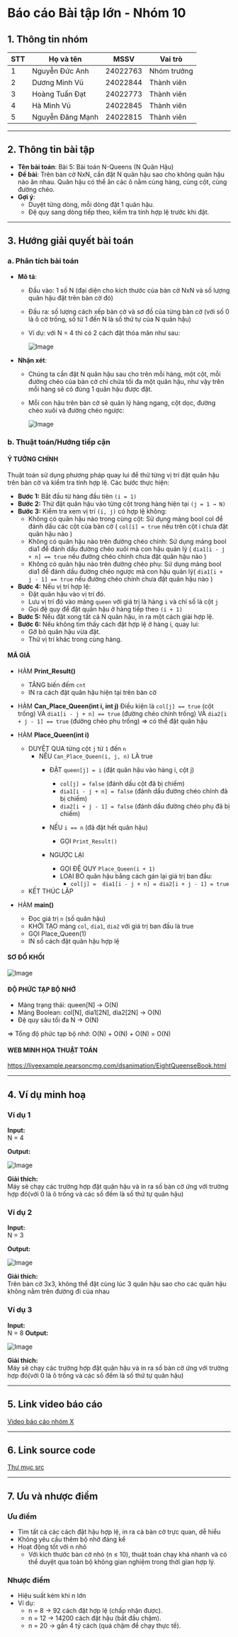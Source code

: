 # Báo cáo Bài tập lớn - Nhóm 10

## 1. Thông tin nhóm
| STT | Họ và tên | MSSV | Vai trò |
|---|---|---|---|
| 1 | Nguyễn Đức Anh | 24022763 | Nhóm trưởng |
| 2 | Dương Minh Vũ | 24022844 | Thành viên |
| 3 | Hoàng Tuấn Đạt | 24022773 | Thành viên |
| 4 | Hà Minh Vũ | 24022845 | Thành viên |
| 5 | Nguyễn Đăng Mạnh | 24022815 | Thành viên |

---

## 2. Thông tin bài tập
- **Tên bài toán**: Bài 5: Bài toán N-Queens (N Quân Hậu)
- **Đề bài**: Trên bàn cờ NxN, cần đặt N quân hậu sao cho không quân hậu nào ăn nhau. Quân hậu có thể ăn các ô nằm cùng hàng, cùng cột, cùng đường chéo.
- **Gợi ý**:
  - Duyệt từng dòng, mỗi dòng đặt 1 quân hậu.
  - Đệ quy sang dòng tiếp theo, kiểm tra tính hợp lệ trước khi đặt.
 
---

## 3. Hướng giải quyết bài toán
### a. Phân tích bài toán
- **Mô tả**:
  - Đầu vào: 1 số N (đại diện cho kích thước của bàn cờ NxN và số lượng quân hậu đặt trên bàn cờ đó)
  - Đầu ra: số lượng cách xếp bàn cờ và sơ đồ của từng bàn cờ (với số 0 là ô cờ trống, số từ 1 đến N là số thứ tự của N quân hậu)
  - Ví dụ: với N = 4 thì có 2 cách đặt thỏa mãn như sau:
    
    ![Image](https://github.com/user-attachments/assets/544a646b-08dc-4958-9e1c-c793bfac2e35)


- **Nhận xét**:
  - Chúng ta cần đặt N quân hậu sau cho trên mỗi hàng, một cột, mỗi đường chéo của bàn cờ chỉ chứa tối đa một quân hậu, như vậy trên mỗi hàng sẽ có đúng 1 quân hậu được đặt.
  - Mỗi con hậu trên bàn cờ sẽ quản lý hàng ngang, cột dọc, đường chéo xuôi và đường chéo ngược:
      
    ![Image](https://github.com/user-attachments/assets/d5597998-7924-47ec-826f-0a55957e42fc)


### b. Thuật toán/Hướng tiếp cận
####  **Ý TƯỞNG CHÍNH**
Thuật toán sử dụng phương pháp quay lui để thử từng vị trí đặt quân hậu trên bàn cờ và kiểm tra tính hợp lệ. Các bước thực hiện:
- **Bước 1:** Bắt đầu từ hàng đầu tiên `(i = 1)`
- **Bước 2:** Thử đặt quân hậu vào từng cột trong hàng hiện tại `(j = 1 → N)`
- **Bước 3:** Kiểm tra xem vị trí `(i, j)` có hợp lệ không:
  - Không có quân hậu nào trong cùng cột: Sử dụng mảng bool col để đánh dấu các cột của bàn cờ ( `col[i] = true` nếu trên cột i chưa đặt quân hậu nào )
  - Không có quân hậu nào trên đường chéo chính: Sử dụng mảng bool dia1 để đánh dấu đường chéo xuôi mà con hậu quản lý ( `dia1[i - j + n] == true` nếu đường chéo chính chưa đặt quân hậu nào ) 
  - Không có quân hậu nào trên đường chéo phụ: Sử dụng mảng bool dia1 để đánh dấu đường chéo ngược mà con hậu quản lý( `dia1[i +  j - 1] == true` nếu đường chéo chính chưa đặt quân hậu nào ) 
- **Bước 4:** Nếu vị trí hợp lệ:
  - Đặt quân hậu vào vị trí đó.
  - Lưu vị trí đó vào mảng `queen` với giá trị là hàng `i` và chỉ số là cột `j`
  - Gọi đệ quy để đặt quân hậu ở hàng tiếp theo `(i + 1)` 
- **Bước 5:** Nếu đặt xong tất cả N quân hậu, in ra một cách giải hợp lệ.
- **Bước 6:** Nếu không tìm thấy cách đặt hợp lệ ở hàng i, quay lui:
  - Gỡ bỏ quân hậu vừa đặt.
  - Thử vị trí khác trong cùng hàng.
 

#### **MÃ GIẢ**
- HÀM **Print_Result()**
  - TĂNG biến đếm `cnt`
  - IN ra cách đặt quân hậu hiện tại trên bàn cờ

- HÀM **Can_Place_Queen(int i, int j)**
    Điều kiện là  `col[j] == true` (cột trống) VÀ `dia1[i - j + n] == true` (đường chéo chính trống) VÀ `dia2[i + j - 1] == true` (đường chéo phụ trống)
  => có thể đặt quân hậu

- HÀM **Place_Queen(int i)**
  - DUYỆT QUA từng cột `j` từ `1` đến `n`
       - NẾU `Can_Place_Queen(i, j, n)` LÀ true
            - ĐẶT `queen[j] = i` (đặt quân hậu vào hàng i, cột j)
                - `col[j] = false` (đánh dấu cột đã bị chiếm)
                - `dia1[i - j + n] = false` (đánh dấu đường chéo chính đã bị chiếm)
                - `dia2[i + j - 1] = false` (đánh dấu đường chéo phụ đã bị chiếm)

            - NẾU `i == n` (đã đặt hết quân hậu)
                - GỌI `Print_Result()`
            - NGƯỢC LẠI
                - GỌI ĐỆ QUY `Place_Queen(i + 1)`
                - LOẠI BỎ quân hậu bằng cách gán lại giá trị ban đầu:
                    - `col[j] =  dia1[i - j + n] = dia2[i + j - 1] = true`
  - KẾT THÚC LẶP
  
- HÀM **main()**
    - Đọc giá trị `n` (số quân hậu)
    - KHỞI TẠO mảng `col`, `dia1`, `dia2` với giá trị ban đầu là true
    - GỌI Place_Queen(1)
    - IN số cách đặt quân hậu hợp lệ



#### **SƠ ĐỒ KHỐI**

  ![Image](https://github.com/user-attachments/assets/2222b2df-b04d-44ca-a102-6da7157b2510)
#### **ĐỘ PHỨC TẠP BỘ NHỚ**
- Mảng trạng thái: queen[N] → O(N)
- Mảng Boolean: col[N], dia1[2N], dia2[2N] → O(N)
- Đệ quy sâu tối đa N → O(N)

 => Tổng độ phức tạp bộ nhớ: O(N) + O(N) + O(N) = O(N)


 
 #### **WEB MINH HỌA THUẬT TOÁN**
https://liveexample.pearsoncmg.com/dsanimation/EightQueenseBook.html



---

## 4. Ví dụ minh hoạ
### Ví dụ 1
**Input:**  
N = 4

**Output:**  

![Image](https://github.com/user-attachments/assets/76e2823c-a32e-4463-96b9-b0133960aa93)

**Giải thích:**  
Máy sẽ chạy các trường hợp đặt quân hậu và in ra số bàn cờ ứng với trường hợp đó(với 0 là ô trống và các số đếm là số thứ tự quân hậu)

### Ví dụ 2
**Input:**  
N = 3

**Output:**  

![Image](https://github.com/user-attachments/assets/9b5dcbe6-206c-4b7c-bba6-f82e7cc6e53a) 

**Giải thích:**  
Trên bàn cờ 3x3, không thể đặt cùng lúc 3 quân hậu sao cho các quân hậu không nằm trên đường đi của nhau

### Ví dụ 3
**Input:**  
N = 8 
**Output:**  

![Image](https://github.com/user-attachments/assets/e5e80acb-705d-48a1-9a7a-3f9b462a6fdc)

**Giải thích:**  
Máy sẽ chạy các trường hợp đặt quân hậu và in ra số bàn cờ ứng với trường hợp đó(với 0 là ô trống và các số đếm là số thứ tự quân hậu)


---


## 5. Link video báo cáo
[Video báo cáo nhóm X](#)

---


## 6. Link source code
[Thư mục src](./src)

---


## 7. Ưu và nhược điểm

### **Ưu điểm**
- Tìm tất cả các cách đặt hậu hợp lệ, in ra cả bàn cờ trực quan, dễ hiểu
- Không yêu cầu thêm bộ nhớ đáng kể
- Hoạt động tốt với n nhỏ
  - Với kích thước bàn cờ nhỏ (n ≤ 10), thuật toán chạy khá nhanh và có thể duyệt qua toàn bộ không gian nghiệm trong thời gian hợp lý.

### **Nhược điểm**
- Hiệu suất kém khi n lớn
- Ví dụ:
    - n = 8 → 92 cách đặt hợp lệ (chấp nhận được).
    - n = 12  → 14200 cách đặt hậu (bắt đầu chậm).
    - n =  20  → gần 4 tỷ cách (quá chậm để chạy thực tế).
